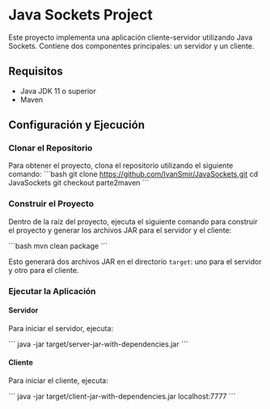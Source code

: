 # Java Sockets Project

Este proyecto implementa una aplicación cliente-servidor utilizando Java Sockets. Contiene dos componentes principales: un servidor y un cliente.

## Requisitos

- Java JDK 11 o superior
- Maven

## Configuración y Ejecución

### Clonar el Repositorio

Para obtener el proyecto, clona el repositorio utilizando el siguiente comando:
´´´bash
git clone https://github.com/IvanSmir/JavaSockets.git
cd JavaSockets
git checkout parte2maven
´´´

### Construir el Proyecto

Dentro de la raíz del proyecto, ejecuta el siguiente comando para construir el proyecto y generar los archivos JAR para el servidor y el cliente:

´´´bash
mvn clean package
´´´


Esto generará dos archivos JAR en el directorio `target`: uno para el servidor y otro para el cliente.

### Ejecutar la Aplicación

#### Servidor

Para iniciar el servidor, ejecuta:

´´´
java -jar target/server-jar-with-dependencies.jar 
´´´

#### Cliente

Para iniciar el cliente, ejecuta:

´´´
java -jar target/client-jar-with-dependencies.jar localhost:7777
´´´
